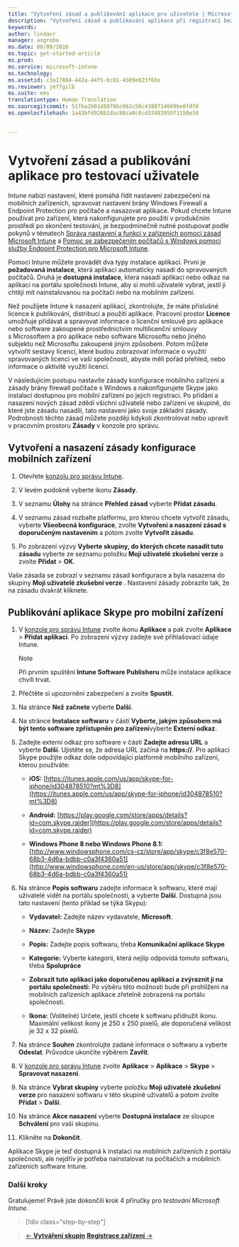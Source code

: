 ```yaml
---
title: "Vytvoření zásad a publikování aplikace pro uživatele | Microsoft Intune"
description: "Vytvoření zásad a publikování aplikace při registraci bezplatné 30denní zkušební verze Intune"
keywords: 
author: lindavr
manager: angrobe
ms.date: 08/09/2016
ms.topic: get-started-article
ms.prod: 
ms.service: microsoft-intune
ms.technology: 
ms.assetid: c3a17884-442a-44f5-bc81-4589e823f65e
ms.reviewer: jeffgilb
ms.suite: ems
translationtype: Human Translation
ms.sourcegitcommit: 51fba2b01d8978bc062c50c4388714609be0fdf0
ms.openlocfilehash: 1a41bfd926b1dac88ca8c8cd33483955f1150e34


---
```



# Vytvoření zásad a publikování aplikace pro testovací uživatele
Intune nabízí nastavení, které pomáhá řídit nastavení zabezpečení na mobilních zařízeních, spravovat nastavení brány Windows Firewall a Endpoint Protection pro počítače a nasazovat aplikace. Pokud chcete Intune používat pro zařízení, která nakonfigurujete pro použití v produkčním prostředí po skončení testování, je bezpodmínečně nutné postupovat podle pokynů v tématech [Správa nastavení a funkcí v zařízeních pomocí zásad Microsoft Intune](/intune/deploy-use/manage-settings-and-features-on-your-devices-with-microsoft-intune-policies) a [Pomoc se zabezpečením počítačů s Windows pomocí služby Endpoint Protection pro Microsoft Intune](/intune/deploy-use/help-secure-windows-pcs-with-endpoint-protection-for-microsoft-intune).

Pomocí Intune můžete provádět dva typy instalace aplikací. První je **požadovaná instalace**, která aplikaci automaticky nasadí do spravovaných počítačů. Druhá je **dostupná instalace**, která nasadí aplikaci nebo odkaz na aplikaci na portálu společnosti Intune, aby si mohli uživatelé vybrat, jestli ji chtějí mít nainstalovanou na počítači nebo na mobilním zařízení.

Než použijete Intune k nasazení aplikací, zkontrolujte, že máte příslušné licence k publikování, distribuci a použití aplikace. Pracovní prostor **Licence** umožňuje přidávat a spravovat informace o licenční smlouvě pro aplikace nebo software zakoupené prostřednictvím multilicenční smlouvy s Microsoftem a pro aplikace nebo software Microsoftu nebo jiného subjektu než Microsoftu zakoupené jiným způsobem. Potom můžete vytvořit sestavy licencí, které budou zobrazovat informace o využití spravovaných licencí ve vaší společnosti, abyste měli pořád přehled, nebo informace o aktivitě využití licencí.

V následujícím postupu nastavíte zásady konfigurace mobilního zařízení a zásady brány firewall počítače s Windows a nakonfigurujete Skype jako instalaci dostupnou pro mobilní zařízení po jejich registraci. Po přidání a nasazení nových zásad zdědí všichni uživatelé nebo zařízení ve skupině, do které jste zásadu nasadili, tato nastavení jako svoje základní zásady. Podrobnosti těchto zásad můžete později kdykoli zkontrolovat nebo upravit v pracovním prostoru **Zásady** v konzole pro správu.

## Vytvoření a nasazení zásady konfigurace mobilních zařízení

1.  Otevřete [konzolu pro správu Intune](https://manage.microsoft.com/).

2.  V levém podokně vyberte ikonu **Zásady**.

3.  V seznamu **Úlohy** na stránce **Přehled zásad** vyberte **Přidat zásadu**.

4.  V seznamu zásad rozbalte platformu, pro kterou chcete vytvořit zásadu, vyberte **Všeobecná konfigurace**, zvolte **Vytvoření a nasazení zásad s doporučeným nastavením** a potom zvolte **Vytvořit zásadu**.

5.  Po zobrazení výzvy **Vyberte skupiny, do kterých chcete nasadit tuto zásadu** vyberte ze seznamu položku **Moji uživatelé zkušební verze** a zvolte **Přidat** &gt; **OK**.

Vaše zásada se zobrazí v seznamu zásad konfigurace a byla nasazena do skupiny **Moji uživatelé zkušební verze** . Nastavení zásady zobrazíte tak, že na zásadu dvakrát kliknete.

## Publikování aplikace Skype pro mobilní zařízení

1.  V [konzole pro správu Intune](https://manage.microsoft.com/) zvolte ikonu **Aplikace** a pak zvolte **Aplikace** &gt; **Přidat aplikaci**. Po zobrazení výzvy zadejte své přihlašovací údaje Intune.

    > [!NOTE]
    > Při prvním spuštění **Intune Software Publisheru** může instalace aplikace chvíli trvat.

2.  Přečtěte si upozornění zabezpečení a zvolte **Spustit**.

3.  Na stránce **Než začnete** vyberte **Další**.

4.  Na stránce **Instalace softwaru** v části **Vyberte, jakým způsobem má být tento software zpřístupněn pro zařízení**vyberte **Externí odkaz**.

5.  Zadejte externí odkaz pro software v části **Zadejte adresu URL** a vyberte **Další**. Ujistěte se, že adresa URL začíná na **https://**. Pro aplikaci Skype použijte odkaz dole odpovídající platformě mobilního zařízení, kterou používáte:

    -   **iOS:** [https://itunes.apple.com/us/app/skype-for-iphone/id304878510?mt%3D8](https://itunes.apple.com/us/app/skype-for-iphone/id304878510?mt%3D8)

    -   **Android:** [https://play.google.com/store/apps/details?id=com.skype.raider](https://play.google.com/store/apps/details?id=com.skype.raider)

    -   **Windows Phone 8 nebo Windows Phone 8.1:** [http://www.windowsphone.com/cs-cz/store/app/skype/c3f8e570-68b3-4d6a-bdbb-c0a3f4360a51](http://www.windowsphone.com/en-us/store/app/skype/c3f8e570-68b3-4d6a-bdbb-c0a3f4360a51)

6.  Na stránce **Popis softwaru** zadejte informace k softwaru, které mají uživatelé vidět na portálu společnosti, a vyberte **Další**. Dostupná jsou tato nastavení (tento příklad se týká Skypu):

    -   **Vydavatel:** Zadejte název vydavatele, **Microsoft**.

    -   **Název:** Zadejte **Skype**

    -   **Popis:** Zadejte popis softwaru, třeba **Komunikační aplikace Skype**

    -   **Kategorie:** Vyberte kategorii, která nejlíp odpovídá tomuto softwaru, třeba **Spolupráce**

    -   **Zobrazit tuto aplikaci jako doporučenou aplikaci a zvýraznit ji na portálu společnosti:** Po výběru této možnosti bude při prohlížení na mobilních zařízeních aplikace zřetelně zobrazená na portálu společnosti.

    -   **Ikona:**  (Volitelné) Určete, jestli chcete k softwaru přidružit ikonu. Maximální velikost ikony je 250 x 250 pixelů, ale doporučená velikost je 32 x 32 pixelů.

7.  Na stránce **Souhrn** zkontrolujte zadané informace o softwaru a vyberte **Odeslat**. Průvodce ukončíte výběrem **Zavřít**.

8.  V [konzole pro správu Intune](https://manage.microsoft.com/) zvolte **Aplikace** &gt; **Aplikace** &gt; **Skype** &gt; **Spravovat nasazení**.

9. Na stránce **Vybrat skupiny** vyberte položku **Moji uživatelé zkušební verze** pro nasazení softwaru v této skupině uživatelů a potom zvolte **Přidat** &gt; **Další**.

10. Na stránce **Akce nasazení** vyberte **Dostupná instalace** ze sloupce **Schválení** pro vaši skupinu.

11. Klikněte na **Dokončit**.

Aplikace Skype je teď dostupná k instalaci na mobilních zařízeních z portálu společnosti, ale nejdřív je potřeba nainstalovat na počítačích a mobilních zařízeních software Intune.

### Další kroky
Gratulujeme! Právě jste dokončili krok 4 příručky pro *testování Microsoft Intune*.

>[!div class="step-by-step"]

>[&larr; **Vytváření skupin**](.\get-started-with-a-30-day-trial-of-microsoft-intune-step-3.md)     [**Registrace zařízení** &rarr;](.\get-started-with-a-30-day-trial-of-microsoft-intune-step-5.md)  



<!--HONumber=Aug16_HO2-->


